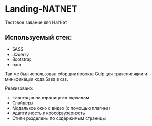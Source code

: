 # Landing-NATNET
Тестовое задание для НатНэт

## Используемый стек:

* SASS
* JQuerry
* Bootstrap
* npm 

Так же был использован сборщик проэкта Gulp для транспиляции и минификации кода Sass в css.

Реализовано:

* Навигация по странице со скроллом
* Слайдеры
* Модальное окно с видео (с помощью плагина)
* Адаптивность и кросбраузерность
* Стили разделены по содержимым страницы
